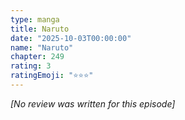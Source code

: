 ```yaml
---
type: manga
title: Naruto
date: "2025-10-03T00:00:00"
name: "Naruto"
chapter: 249
rating: 3
ratingEmoji: "⭐️⭐️⭐️"
---
```


_[No review was written for this episode]_
